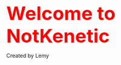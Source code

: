<html>
	<head>
		<title> NotKenetic </title>
	<meta charset="UTF-8">
	<style>
		h2 {
		color: red;
		font-size: 50px;
		margin: 0px;
		text-allign: center;
		}
		</style>
	</head>
	<link rel="icon" type="image/png" href="Lemy.png">
	<body>
		<h2> Welcome to NotKenetic </h2>
		<p> Created by Lemy </p>
	</body>
	</html>
